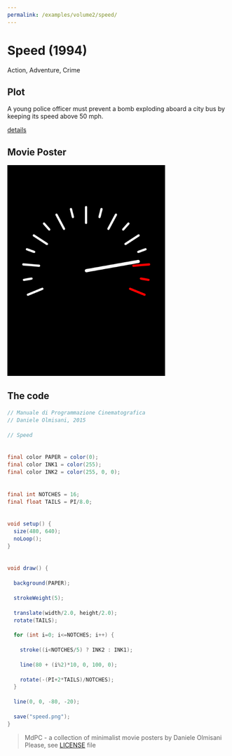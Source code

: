 ```yaml
---
permalink: /examples/volume2/speed/
---
```

# Speed (1994)

Action, Adventure, Crime

## Plot
A young police officer must prevent a bomb exploding aboard a city bus by keeping its speed above 50 mph.

[details](https://www.imdb.com/title/tt0111257/)

## Movie Poster
<img src="speed.png"  width="360px" title="Speed">


## The code
```java
// Manuale di Programmazione Cinematografica
// Daniele Olmisani, 2015

// Speed


final color PAPER = color(0);
final color INK1 = color(255);
final color INK2 = color(255, 0, 0);


final int NOTCHES = 16;
final float TAILS = PI/8.0;


void setup() {
  size(480, 640);
  noLoop();
}


void draw() {
  
  background(PAPER);
  
  strokeWeight(5);
  
  translate(width/2.0, height/2.0);
  rotate(TAILS);
  
  for (int i=0; i<=NOTCHES; i++) {
    
    stroke((i<NOTCHES/5) ? INK2 : INK1);
    
    line(80 + (i%2)*10, 0, 100, 0);

    rotate(-(PI+2*TAILS)/NOTCHES);
  }
  
  line(0, 0, -80, -20);
  
  save("speed.png");
}
```

> MdPC - a collection of minimalist movie posters
> by Daniele Olmisani
> Please, see [LICENSE](../../../LICENSE) file
